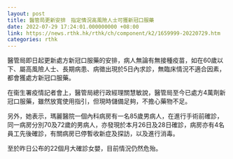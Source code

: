 ```yaml
---
layout: post
title: 醫管局更新安排　指定情況高風險人士可獲新冠口服藥
date: 2022-07-29 17:24:01.000000000 +08:00
link: https://news.rthk.hk/rthk/ch/component/k2/1659999-20220729.htm
categories: rthk
---
```


醫管局即日起更新處方新冠口服藥的安排，病人無論有無接種疫苗，如在60歲以下、屬高風險人士、長期病患、病徵出現於5日內求診，無臨床情況不適合因素，都會獲處方新冠口服藥。

在衞生署疫情記者會上，醫管局總行政經理關慧敏說，醫管局至今已處方4萬劑新冠口服藥，雖然放寬使用指引，但現時儲備足夠，不擔心藥物不足。

另外，她表示，瑪麗醫院一個內科病房有一名85歲男病人，在進行手術前確診，同一病房分別70及72歲的男病人，亦發現於本月26日及28日確診，病房亦有4名員工先後確診，有關病房已停暫收新症及探訪，以及進行消毒。

至於昨日公布的22個月大確診女嬰，目前情況仍然危殆。
